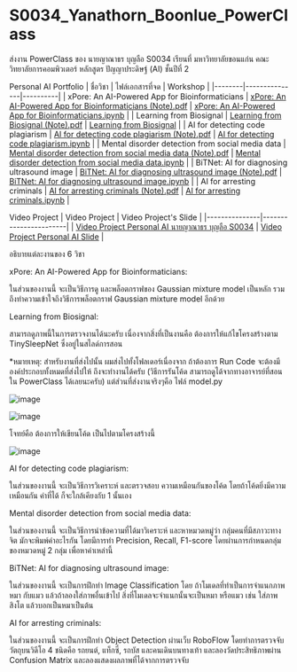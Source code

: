 # S0034_Yanathorn_Boonlue_PowerClass
ส่งงาน PowerClass ของ นายญาณาธร บุญลือ S0034 เรียนที่ มหาวิทยาลัยขอนแก่น คณะวิทยาลัยการคอมพิวเตอร์ หลักสูตร ปัญญาประดิษฐ์ (AI) ชั้นปีที่ 2

Personal AI Portfolio
| ชื่อวิชา | ไฟล์เอกสารที่จด | Workshop |
|--------|---------------|----------|
| xPore: An AI-Powered App for Bioinformaticians | [xPore: An AI-Powered App for Bioinformaticians (Note).pdf](https://github.com/YanathornBoonlue/S0034_Yanathorn_Boonlue_PowerClass/blob/bdd9a8dce5723585f51aef555b23068bb211a725/xPore%20An%20AI-Powered%20App%20for%20Bioinformaticians%20(Note).pdf) | [xPore: An AI-Powered App for Bioinformaticians.ipynb](https://github.com/YanathornBoonlue/S0034_Yanathorn_Boonlue_PowerClass/blob/926bc675b8b21baba3561004bb50cd3c79f82ac5/xPore_An_AI_Powered_App_for_Bioinformaticians_S0034_%E0%B8%99%E0%B8%B2%E0%B8%A2%E0%B8%8D%E0%B8%B2%E0%B8%93%E0%B8%B2%E0%B8%98%E0%B8%A3_%E0%B8%9A%E0%B8%B8%E0%B8%8D%E0%B8%A5%E0%B8%B7%E0%B8%AD.ipynb) |
| Learning from Biosignal | [Learning from Biosignal (Note).pdf](https://github.com/YanathornBoonlue/S0034_Yanathorn_Boonlue_PowerClass/blob/0ca6200b1dc29e7487eb6d022ff58e12fb3e7540/Learning%20from%20Biosignal%20(Note).pdf) | [Learning from Biosignal](https://github.com/YanathornBoonlue/S0034_Yanathorn_Boonlue_PowerClass/tree/e6c6203718c9550ded07812a9c5c0f2eb799b63c/Learning%20from%20Biosignal%20S0034%20%E0%B8%99%E0%B8%B2%E0%B8%A2%E0%B8%8D%E0%B8%B2%E0%B8%93%E0%B8%B2%E0%B8%98%E0%B8%A3%20%E0%B8%9A%E0%B8%B8%E0%B8%8D%E0%B8%A5%E0%B8%B7%E0%B8%AD) |
| AI for detecting code plagiarism | [AI for detecting code plagiarism (Note).pdf](https://github.com/YanathornBoonlue/S0034_Yanathorn_Boonlue_PowerClass/blob/c08628c880955bdd7dfb8a03fd360019cba88569/AI%20for%20detecting%20code%20plagiarism%20(Note).pdf) | [AI for detecting code plagiarism.ipynb](https://github.com/YanathornBoonlue/S0034_Yanathorn_Boonlue_PowerClass/blob/79c0081b3e3b2478404472ca4b8fca30c1293a35/AI_for_detecting_code_plagiarism_S0034_%E0%B8%99%E0%B8%B2%E0%B8%A2%E0%B8%8D%E0%B8%B2%E0%B8%93%E0%B8%B2%E0%B8%98%E0%B8%A3_%E0%B8%9A%E0%B8%B8%E0%B8%8D%E0%B8%A5%E0%B8%B7%E0%B8%AD.ipynb) |
| Mental disorder detection from social media data | [Mental disorder detection from social media data (Note).pdf](https://github.com/YanathornBoonlue/S0034_Yanathorn_Boonlue_PowerClass/blob/086ed71214795898c613a9815f2fcfd40e668860/Mental%20disorder%20detection%20from%20social%20media%20data%20(Note).pdf) | [Mental disorder detection from social media data.ipynb](https://github.com/YanathornBoonlue/S0034_Yanathorn_Boonlue_PowerClass/blob/79c0081b3e3b2478404472ca4b8fca30c1293a35/Mental_disorder_detection_from_social_media_data_S0034_%E0%B8%99%E0%B8%B2%E0%B8%A2%E0%B8%8D%E0%B8%B2%E0%B8%93%E0%B8%B2%E0%B8%98%E0%B8%A3_%E0%B8%9A%E0%B8%B8%E0%B8%8D%E0%B8%A5%E0%B8%B7%E0%B8%AD.ipynb) |
| BiTNet: AI for diagnosing ultrasound image | [BiTNet: AI for diagnosing ultrasound image (Note).pdf](https://github.com/YanathornBoonlue/S0034_Yanathorn_Boonlue_PowerClass/blob/79c0081b3e3b2478404472ca4b8fca30c1293a35/BiTNet%20AI%20for%20diagnosing%20ultrasound%20image%20(Note).pdf) | [BiTNet: AI for diagnosing ultrasound image.ipynb](https://github.com/YanathornBoonlue/S0034_Yanathorn_Boonlue_PowerClass/blob/79c0081b3e3b2478404472ca4b8fca30c1293a35/BiTNet_AI_for_diagnosing_ultrasound_image_S0034_%E0%B8%99%E0%B8%B2%E0%B8%A2%E0%B8%8D%E0%B8%B2%E0%B8%93%E0%B8%B2%E0%B8%98%E0%B8%A3_%E0%B8%9A%E0%B8%B8%E0%B8%8D%E0%B8%A5%E0%B8%B7%E0%B8%AD.ipynb) |
| AI for arresting criminals | [AI for arresting criminals (Note).pdf](https://github.com/YanathornBoonlue/S0034_Yanathorn_Boonlue_PowerClass/blob/79c0081b3e3b2478404472ca4b8fca30c1293a35/AI%20for%20arresting%20criminals%20(Note).pdf) | [AI for arresting criminals.ipynb](https://github.com/YanathornBoonlue/S0034_Yanathorn_Boonlue_PowerClass/blob/79c0081b3e3b2478404472ca4b8fca30c1293a35/AI_for_arresting_criminals_S0034_%E0%B8%99%E0%B8%B2%E0%B8%A2%E0%B8%8D%E0%B8%B2%E0%B8%93%E0%B8%B2%E0%B8%98%E0%B8%A3_%E0%B8%9A%E0%B8%B8%E0%B8%8D%E0%B8%A5%E0%B8%B7%E0%B8%AD.ipynb) |

Video Project
| Video Project | Video Project's Slide |
|---------------|-----------------------|
| [Video Project Personal AI นายญาณาธร บุญลือ S0034](https://youtu.be/FjbjLQH9rqE) | [Video Project Personal AI Slide](https://github.com/YanathornBoonlue/S0034_Yanathorn_Boonlue_PowerClass/blob/0da3c986b01146cd30018e8b0738fe54c25a4cb5/Video%20Project%20Personal%20AI%20Slide.pdf) |

อธิบายแต่ละงานของ 6 วิชา

xPore: An AI-Powered App for Bioinformaticians:

  ในส่วนของงานนี้ จะเป็นวิธีการดู และพล็อตกราฟของ Gaussian mixture model เป็นหลัก รวมถึงทำความเข้าใจถึงวิธีการพล็อตกราฟ Gaussian mixture model อีกด้วย

Learning from Biosignal:

สามารถดูภาพนี้ในการตรวจงานได้นะครับ เนื่องจากสิ่งที่เป็นงานคือ ต้องการให้แก้ไขโครงสร้างตาม TinySleepNet ซึ่งอยู่ในสไลด์การสอน

*หมายเหตุ: สำหรับงานที่ส่งไปนั้น ผมส่งไปทั้งโฟลเดอร์เนื่องจาก ถ้าต้องการ Run Code จะต้องมีองค์ประกอบทั้งหมดที่ส่งไปให้ ถึงจะทำงานได้ครับ (วิธีการรันโค้ด สามารถดูได้จากทางอาจารย์ที่สอนใน PowerClass ได้เลยนะครับ) แต่ส่วนที่ส่งงานจริงๆคือ ไฟล์ model.py

![image](https://github.com/user-attachments/assets/21c1d443-79d7-4ef2-93a4-c447325ce4a2)

![image](https://github.com/user-attachments/assets/7c89b637-9a3d-4f13-a4b4-8e0a015139bd)

โจทย์คือ ต้องการให้เขียนโค้ด เป็นไปตามโครงสร้างนี้

![image](https://github.com/user-attachments/assets/0980c807-88a9-435a-b709-1bdf9d06b13c)

AI for detecting code plagiarism:

  ในส่วนของงานนี้ จะเป็นวิธีการวิเคราะห์ และตรวจสอบ ความเหมือนกันของโค้ด โดยถ้าโค้ดยิ่งมีความเหมือนกัน ค่าที่ได้ ก็จะใกล้เคียงกับ 1 นั้นเอง

Mental disorder detection from social media data:

  ในส่วนของงานนี้ จะเป็นวิธีการนำข้อความที่ได้มาวิเคราะห์ และหาหมวดหมู่ว่า กลุ่มคนที่มีสภาวะทางจิต มักจะพิมพ์คำอะไรกัน โดยมีการทำ Precision, Recall, F1-score โดยผ่านการกำหนดกลุ่มของหมวดหมู่ 2 กลุ่ม เพื่อหาค่าเหล่านี้

BiTNet: AI for diagnosing ultrasound image:

  ในส่วนของงานนี้ จะเป็นการฝึกทำ Image Classification โดย ถ้าโมเดลที่ทำเป็นการจำแนกภาพหมา กับแมว แล้วถ้าลองใส่ภาพอื่นเข้าไป สิ่งที่โมเดลจะจำแนกนั้นจะเป็นหมา หรือแมว เช่น ใส่ภาพสิงโต แล้วบอกเป็นหมาเป็นต้น

AI for arresting criminals:

  ในส่วนของงานนี้ จะเป็นการฝึกทำ Object Detection ผ่านเว็บ RoboFlow โดยทำการตรวจจับวัตถุบนวิดีโอ 4 ชนิดคือ รถยนต์, แท็กซี่, รถบัส และคนเดินบนทางเท้า และลองวัดประสิทธิภาพผ่าน Confusion Matrix และลองแสดงผลภาพที่ได้จากการตรวจจับ
